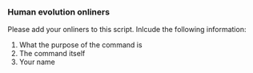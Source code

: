 ### Human evolution onliners

Please add your onliners to this script. Inlcude the following information:

1) What the purpose of the command is
2) The command itself
3) Your name